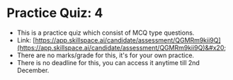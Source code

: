 # Practice Quiz: 4

* This is a practice quiz which consist of MCQ type questions.
* Link: [https://app.skillspace.ai/candidate/assessment/QGMRm9kii9Q](https://app.skillspace.ai/candidate/assessment/QGMRm9kii9Q)&#x20;
* There are no marks/grade for this, it's for your own practice.
* There is no deadline for this, you can access it anytime till 2nd December.
